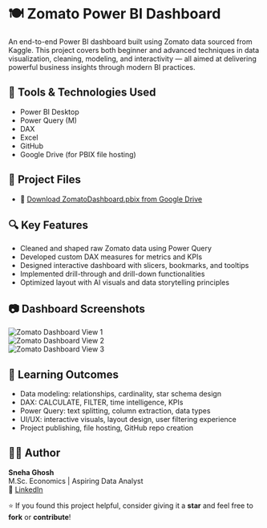 # 🍽️ Zomato Power BI Dashboard

An end-to-end Power BI dashboard built using Zomato data sourced from Kaggle. This project covers both beginner and advanced techniques in data visualization, cleaning, modeling, and interactivity — all aimed at delivering powerful business insights through modern BI practices.


## 🔧 Tools & Technologies Used
- Power BI Desktop
- Power Query (M)
- DAX
- Excel
- GitHub
- Google Drive (for PBIX file hosting)


## 📁 Project Files
- 🔗 [Download ZomatoDashboard.pbix from Google Drive](https://drive.google.com/file/d/13at3x_Dztv8Xv42JdW7eQt_DLY90-d0p/view?usp=drivesdk)  


## 🔍 Key Features
- Cleaned and shaped raw Zomato data using Power Query
- Developed custom DAX measures for metrics and KPIs
- Designed interactive dashboard with slicers, bookmarks, and tooltips
- Implemented drill-through and drill-down functionalities
- Optimized layout with AI visuals and data storytelling principles


## 📷 Dashboard Screenshots

![Zomato Dashboard View 1](Assets/zomato1.png)  
![Zomato Dashboard View 2](Assets/zomato2.png)  
![Zomato Dashboard View 3](Assets/zomato3.png)


## 🧠 Learning Outcomes
- Data modeling: relationships, cardinality, star schema design
- DAX: CALCULATE, FILTER, time intelligence, KPIs
- Power Query: text splitting, column extraction, data types
- UI/UX: interactive visuals, layout design, user filtering experience
- Project publishing, file hosting, GitHub repo creation


## 🙋‍♀️ Author  
**Sneha Ghosh**  
M.Sc. Economics | Aspiring Data Analyst  
🔗 [LinkedIn](https://www.linkedin.com/in/sneha-ghosh-98aaa9337)


⭐ If you found this project helpful, consider giving it a **star** and feel free to **fork** or **contribute**!
